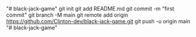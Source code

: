 "# black-jack-game"  git init git add README.md git commit -m "first commit" git branch -M main git remote add origin https://github.com/Clinton-dev/black-jack-game.git git push -u origin main
"# black-jack-game" 
